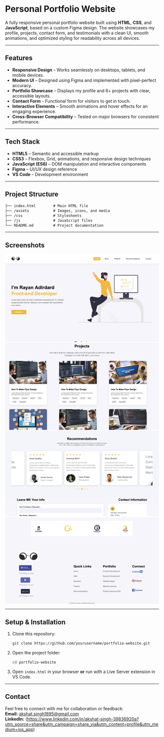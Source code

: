 # Personal Portfolio Website

A fully responsive personal portfolio website built using **HTML**, **CSS**, and **JavaScript**, based on a custom Figma design. The website showcases my profile, projects, contact form, and testimonials with a clean UI, smooth animations, and optimized styling for readability across all devices.

---

## Features
- **Responsive Design** – Works seamlessly on desktops, tablets, and mobile devices.  
- **Modern UI** – Designed using Figma and implemented with pixel-perfect accuracy.  
- **Portfolio Showcase** – Displays my profile and 6+ projects with clear, accessible layouts.  
- **Contact Form** – Functional form for visitors to get in touch.  
- **Interactive Elements** – Smooth animations and hover effects for an engaging experience.  
- **Cross-Browser Compatibility** – Tested on major browsers for consistent performance.

---

## Tech Stack
- **HTML5** – Semantic and accessible markup  
- **CSS3** – Flexbox, Grid, animations, and responsive design techniques  
- **JavaScript (ES6)** – DOM manipulation and interactive components  
- **Figma** – UI/UX design reference  
- **VS Code** – Development environment

---

## Project Structure
```
├── index.html        # Main HTML file
├── /assets           # Images, icons, and media
├── /css              # Stylesheets
├── /js               # JavaScript files
└── README.md         # Project documentation
```

---

## Screenshots
![ Screenshot](screenshot1.png) 
![ Screenshot](screenshot2.png) 
![ Screenshot](screenshot3.png) 
![ Screenshot](screenshot4.png) 

---

## Setup & Installation
1. Clone this repository:  
   ```bash
   git clone https://github.com/yourusername/portfolio-website.git
   ```
2. Open the project folder:  
   ```bash
   cd portfolio-website
   ```
3. Open `index.html` in your browser **or** run with a Live Server extension in VS Code.

---

## Contact
Feel free to connect with me for collaboration or feedback:  
**Email:** akshat.singh1895@gmail.com  
**LinkedIn:** (https://www.linkedin.com/in/akshat-singh-39836920a?utm_source=share&utm_campaign=share_via&utm_content=profile&utm_medium=ios_app)  
